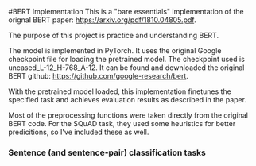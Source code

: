 #BERT Implementation
This is a "bare essentials" implementation of the orignal BERT paper:
https://arxiv.org/pdf/1810.04805.pdf.

The purpose of this project is practice and understanding BERT.

The model is implemented in PyTorch. It uses the original Google checkpoint file for 
loading the pretrained model. The checkpoint used is uncased_L-12_H-768_A-12. 
It can be found and downloaded the original BERT github: 
https://github.com/google-research/bert.

With the pretrained model loaded, this implementation finetunes the specified task and 
achieves evaluation results as described in the paper.

Most of the preprocessing functions were taken directly from the original BERT code. 
For the SQuAD task, they used some heuristics for better predicitions, so I've included
these as well.

### Sentence (and sentence-pair) classification tasks